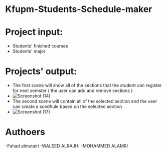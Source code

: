 
# Kfupm-Students-Schedule-maker


# Project input:
- Students' finished courses
- Students' major

# Projects' output: 
- The first scene will show all of the sections that the student can register for next semster ( the user can add and remove sections )
- ![Screenshot (14)](https://user-images.githubusercontent.com/88871860/210149391-3faf6a91-3502-469d-a77a-bc0dd476b528.png)
- The second scene will contain all of the selected section and the user can create a scedhule based on the selected section 
- ![Screenshot (17)](https://user-images.githubusercontent.com/88871860/210149405-8597502e-7ba9-454b-8f8f-bc2d9c1a26ad.png)
# Authoers
-Fahad almutairi
-WALEED ALRAJHI 
-MOHAMMED ALAMRI
